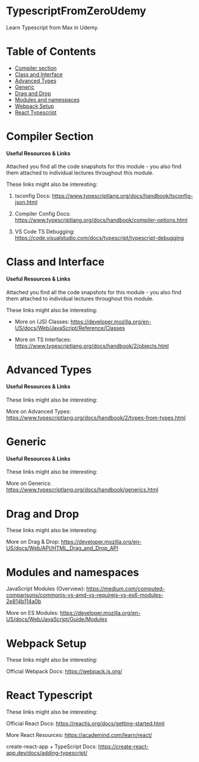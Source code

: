 # TypescriptFromZeroUdemy

Learn Typescript from Max in Udemy.

# Table of Contents

- [Compiler section](#compiler-section)
- [Class and Interface](#class-and-interface)
- [Advanced Types](#advanced-types)
- [Generic](#generic)
- [Drag and Drop](#drag-and-drop)
- [Modules and namespaces](#modules-and-namespaces)
- [Webpack Setup](#webpack-setup)
- [React Typescript](#react-typescript)

# Compiler Section

#### Useful Resources & Links

Attached you find all the code snapshots for this module - you also find them attached to individual lectures throughout this module.

These links might also be interesting:

1. tsconfig Docs: https://www.typescriptlang.org/docs/handbook/tsconfig-json.html

2. Compiler Config Docs: https://www.typescriptlang.org/docs/handbook/compiler-options.html

3. VS Code TS Debugging: https://code.visualstudio.com/docs/typescript/typescript-debugging

# Class and Interface

#### Useful Resources & Links

Attached you find all the code snapshots for this module - you also find them attached to individual lectures throughout this module.

These links might also be interesting:

- More on (JS) Classes: https://developer.mozilla.org/en-US/docs/Web/JavaScript/Reference/Classes

- More on TS Interfaces: https://www.typescriptlang.org/docs/handbook/2/objects.html

# Advanced Types

#### Useful Resources & Links

These links might also be interesting:

More on Advanced Types: https://www.typescriptlang.org/docs/handbook/2/types-from-types.html

# Generic

#### Useful Resources & Links

These links might also be interesting:

More on Generics: https://www.typescriptlang.org/docs/handbook/generics.html

# Drag and Drop

These links might also be interesting:

More on Drag & Drop: https://developer.mozilla.org/en-US/docs/Web/API/HTML_Drag_and_Drop_API

# Modules and namespaces

JavaScript Modules (Overview): https://medium.com/computed-comparisons/commonjs-vs-amd-vs-requirejs-vs-es6-modules-2e814b114a0b

More on ES Modules: https://developer.mozilla.org/en-US/docs/Web/JavaScript/Guide/Modules

# Webpack Setup

These links might also be interesting:

Official Webpack Docs: https://webpack.js.org/

# React Typescript

These links might also be interesting:

Official React Docs: https://reactjs.org/docs/getting-started.html

More React Resources: https://academind.com/learn/react/

create-react-app + TypeScript Docs: https://create-react-app.dev/docs/adding-typescript/
